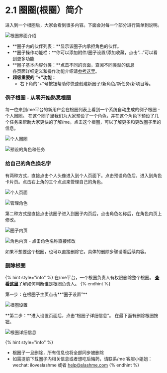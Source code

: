 # 2.1 圈圈(根圈）简介

进入到一个根圈后，大家会看到很多内容。下面会对每一个部分进行简单到说明。

![根圈界面介绍](../../.gitbook/assets/m8-1.png)

* **圈子内的伙伴列表：**显示该圈子内承担角色的伙伴。
* **圈子操作功能栏：**你可以添加附件/圈子设置/添加收藏，点击“...”可以看到更多功能
* **圈子基本内容分类：**点击不同的页面，查阅不同类型的信息\
  各页面详细定义和操作功能介绍请[参考这里](../../wang-ye-duan-shi-yong-zhi-nan/shi-yong-shou-ce/)。&#x20;
* **超级重要的 “+”功能：**
  * 右下角的“+”号按钮帮助你快速创建新圈子/新角色/新任务/新项目等。

### 例子根圈 - 从零开始熟悉根圈

每一位来到/me平台的新用户会在根圈列表上看到一个系统自动生成的例子根圈 - 个人圈圈。 在这个圈子里我们为大家预设了一个角色，并在这个角色下预设了几个任务来帮助大家更快的了解/me。点击这个根圈，可以了解更多和更改圈子里的信息。

![个人圈圈](<../../.gitbook/assets/Screenshot 2019-10-29 at 14.17.44.png>)

![预设的角色和任务](../../.gitbook/assets/m8-3.jpg)

### **给自己的角色换名字**

有两种方式，直接点击个人头像进入到个人页面下。点击预设角色后，进入到角色卡片页。点击右上角的三个点点来管理自己的角色。

![个人页面](../../.gitbook/assets/m8-4.jpg)

![管理角色](../../.gitbook/assets/m8-5.jpg)

第二种方式是直接点击该圈子进入到圈子内页后，点击角色名称后，在角色内页上修改。

![圈子内页](../../.gitbook/assets/m8-6.jpg)

![角色内页 - 点击角色名称直接修改](../../.gitbook/assets/m8-7.jpg)

如果不想要这个根圈，也可以直接删除它。具体的删除步骤请看后续内容。

### **删除根圈**

{% hint style="info" %}
在/me平台，一个根圈负责人有权限删除整个根圈。 [**查看这里**](../../wang-ye-duan-shi-yong-zhi-nan/shi-yong-shou-ce/quan-zi-li-de-yong-hu-quan-xian.md)了解如何判断谁是根圈负责人。
{% endhint %}

第一步：在根圈子主页点击**“圈子设置”**

![根圈设置](../../.gitbook/assets/m8-9.jpg)

**第二步：**进入设置页面后，点击“根圈子详细信息”。 在最下面有删除根圈按钮。

![根圈详细信息](../../.gitbook/assets/m8-10.jpeg)

{% hint style="info" %}
* 根圈子一旦删除，所有信息也将全部同步被删除
* 如需提前下载圈子内相关信息或者想吃后悔药，请联系/me 客服小姐姐：wechat: iloveslashme 或者 help@slashme.com
{% endhint %}
